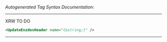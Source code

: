 _Autogenerated Tag Syntax Documentation:_

---
XRW TO DO

```xml
<UpdateEnzdesHeader name="(&string;)" />
```



---
